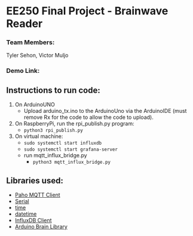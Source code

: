 # EE250 Final Project - Brainwave Reader
### Team Members: 
Tyler Sehon, Victor Muljo
### **Demo Link:**

## **Instructions to run code:**

1. On ArduinoUNO
   - Upload arduino_tx.ino to the ArduinoUno via the ArduinoIDE (must remove Rx for the code to allow the code to upload). 
2. On RaspberryPi, run the rpi_publish.py program:
   - ```python3 rpi_publish.py```
3. On virtual machine:
   - ```sudo systemctl start influxdb```
   - ```sudo systemctl start grafana-server```
   - run mqtt_influx_bridge.py
     - ```python3 mqtt_influx_bridge.py```

## Libraries used:
- [Paho MQTT Client](https://github.com/eclipse/paho.mqtt.python)
- [Serial](https://pythonhosted.org/pyserial/index.html)
- [time](https://docs.python.org/3/library/time.html)
- [datetime](https://docs.python.org/3/library/datetime.html#module-datetime)
- [InfluxDB Client](https://github.com/influxdata/influxdb-python)
- [Arduino Brain Library](https://github.com/kitschpatrol/Brain.git)
